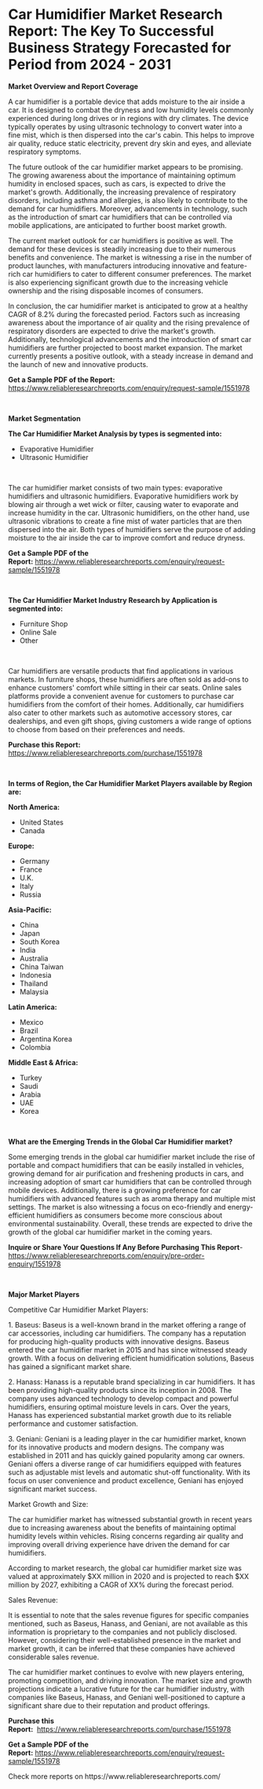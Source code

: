 <p><h1>Car Humidifier Market Research Report: The Key To Successful Business Strategy Forecasted for Period from 2024 - 2031</h1></p><p><strong>Market Overview and Report Coverage</strong></p>
<p><p>A car humidifier is a portable device that adds moisture to the air inside a car. It is designed to combat the dryness and low humidity levels commonly experienced during long drives or in regions with dry climates. The device typically operates by using ultrasonic technology to convert water into a fine mist, which is then dispersed into the car's cabin. This helps to improve air quality, reduce static electricity, prevent dry skin and eyes, and alleviate respiratory symptoms.</p><p>The future outlook of the car humidifier market appears to be promising. The growing awareness about the importance of maintaining optimum humidity in enclosed spaces, such as cars, is expected to drive the market's growth. Additionally, the increasing prevalence of respiratory disorders, including asthma and allergies, is also likely to contribute to the demand for car humidifiers. Moreover, advancements in technology, such as the introduction of smart car humidifiers that can be controlled via mobile applications, are anticipated to further boost market growth.</p><p>The current market outlook for car humidifiers is positive as well. The demand for these devices is steadily increasing due to their numerous benefits and convenience. The market is witnessing a rise in the number of product launches, with manufacturers introducing innovative and feature-rich car humidifiers to cater to different consumer preferences. The market is also experiencing significant growth due to the increasing vehicle ownership and the rising disposable incomes of consumers.</p><p>In conclusion, the car humidifier market is anticipated to grow at a healthy CAGR of 8.2% during the forecasted period. Factors such as increasing awareness about the importance of air quality and the rising prevalence of respiratory disorders are expected to drive the market's growth. Additionally, technological advancements and the introduction of smart car humidifiers are further projected to boost market expansion. The market currently presents a positive outlook, with a steady increase in demand and the launch of new and innovative products.</p></p>
<p><strong>Get a Sample PDF of the Report:</strong> <a href="https://www.reliableresearchreports.com/enquiry/request-sample/1551978">https://www.reliableresearchreports.com/enquiry/request-sample/1551978</a></p>
<p>&nbsp;</p>
<p><strong>Market Segmentation</strong></p>
<p><strong>The Car Humidifier Market Analysis by types is segmented into:</strong></p>
<p><ul><li>Evaporative Humidifier</li><li>Ultrasonic Humidifier</li></ul></p>
<p>&nbsp;</p>
<p><p>The car humidifier market consists of two main types: evaporative humidifiers and ultrasonic humidifiers. Evaporative humidifiers work by blowing air through a wet wick or filter, causing water to evaporate and increase humidity in the car. Ultrasonic humidifiers, on the other hand, use ultrasonic vibrations to create a fine mist of water particles that are then dispersed into the air. Both types of humidifiers serve the purpose of adding moisture to the air inside the car to improve comfort and reduce dryness.</p></p>
<p><strong>Get a Sample PDF of the Report:</strong>&nbsp;<a href="https://www.reliableresearchreports.com/enquiry/request-sample/1551978">https://www.reliableresearchreports.com/enquiry/request-sample/1551978</a></p>
<p>&nbsp;</p>
<p><strong>The Car Humidifier Market Industry Research by Application is segmented into:</strong></p>
<p><ul><li>Furniture Shop</li><li>Online Sale</li><li>Other</li></ul></p>
<p>&nbsp;</p>
<p><p>Car humidifiers are versatile products that find applications in various markets. In furniture shops, these humidifiers are often sold as add-ons to enhance customers' comfort while sitting in their car seats. Online sales platforms provide a convenient avenue for customers to purchase car humidifiers from the comfort of their homes. Additionally, car humidifiers also cater to other markets such as automotive accessory stores, car dealerships, and even gift shops, giving customers a wide range of options to choose from based on their preferences and needs.</p></p>
<p><strong>Purchase this Report:</strong>&nbsp; <a href="https://www.reliableresearchreports.com/purchase/1551978">https://www.reliableresearchreports.com/purchase/1551978</a></p>
<p>&nbsp;</p>
<p><strong>In terms of Region, the Car Humidifier Market Players available by Region are:</strong></p>
<p>
    <p> <strong> North America: </strong>
        <ul>
            <li>United States</li>
            <li>Canada</li>
        </ul>
        </p> 
    <p> <strong> Europe: </strong>
        <ul>
            <li>Germany</li>
            <li>France</li>
            <li>U.K.</li>
            <li>Italy</li>
            <li>Russia</li>
        </ul>
        </p> 
    <p> <strong> Asia-Pacific: </strong>
        <ul>
            <li>China</li>
            <li>Japan</li>
            <li>South Korea</li>
            <li>India</li>
            <li>Australia</li>
            <li>China Taiwan</li>
            <li>Indonesia</li>
            <li>Thailand</li>
            <li>Malaysia</li>
        </ul>
        </p> 
    <p> <strong> Latin America: </strong>
        <ul>
            <li>Mexico</li>
            <li>Brazil</li>
            <li>Argentina Korea</li>
            <li>Colombia</li>
        </ul>
        </p> 
    <p> <strong> Middle East & Africa: </strong>
        <ul>
            <li>Turkey</li>
            <li>Saudi</li>
            <li>Arabia</li>
            <li>UAE</li>
            <li>Korea</li>
        </ul>
    </p>
    </p>
<p>&nbsp;</p>
<p><strong>What are the Emerging Trends in the Global Car Humidifier market?</strong></p>
<p><p>Some emerging trends in the global car humidifier market include the rise of portable and compact humidifiers that can be easily installed in vehicles, growing demand for air purification and freshening products in cars, and increasing adoption of smart car humidifiers that can be controlled through mobile devices. Additionally, there is a growing preference for car humidifiers with advanced features such as aroma therapy and multiple mist settings. The market is also witnessing a focus on eco-friendly and energy-efficient humidifiers as consumers become more conscious about environmental sustainability. Overall, these trends are expected to drive the growth of the global car humidifier market in the coming years.</p></p>
<p><strong>Inquire or Share Your Questions If Any Before Purchasing This Report</strong>- <a href="https://www.reliableresearchreports.com/enquiry/pre-order-enquiry/1551978">https://www.reliableresearchreports.com/enquiry/pre-order-enquiry/1551978</a></p>
<p>&nbsp;</p>
<p><strong>Major Market Players</strong></p>
<p><p>Competitive Car Humidifier Market Players:</p><p>1. Baseus: Baseus is a well-known brand in the market offering a range of car accessories, including car humidifiers. The company has a reputation for producing high-quality products with innovative designs. Baseus entered the car humidifier market in 2015 and has since witnessed steady growth. With a focus on delivering efficient humidification solutions, Baseus has gained a significant market share.</p><p>2. Hanass: Hanass is a reputable brand specializing in car humidifiers. It has been providing high-quality products since its inception in 2008. The company uses advanced technology to develop compact and powerful humidifiers, ensuring optimal moisture levels in cars. Over the years, Hanass has experienced substantial market growth due to its reliable performance and customer satisfaction.</p><p>3. Geniani: Geniani is a leading player in the car humidifier market, known for its innovative products and modern designs. The company was established in 2011 and has quickly gained popularity among car owners. Geniani offers a diverse range of car humidifiers equipped with features such as adjustable mist levels and automatic shut-off functionality. With its focus on user convenience and product excellence, Geniani has enjoyed significant market success.</p><p>Market Growth and Size:</p><p>The car humidifier market has witnessed substantial growth in recent years due to increasing awareness about the benefits of maintaining optimal humidity levels within vehicles. Rising concerns regarding air quality and improving overall driving experience have driven the demand for car humidifiers.</p><p>According to market research, the global car humidifier market size was valued at approximately $XX million in 2020 and is projected to reach $XX million by 2027, exhibiting a CAGR of XX% during the forecast period.</p><p>Sales Revenue:</p><p>It is essential to note that the sales revenue figures for specific companies mentioned, such as Baseus, Hanass, and Geniani, are not available as this information is proprietary to the companies and not publicly disclosed. However, considering their well-established presence in the market and market growth, it can be inferred that these companies have achieved considerable sales revenue.</p><p>The car humidifier market continues to evolve with new players entering, promoting competition, and driving innovation. The market size and growth projections indicate a lucrative future for the car humidifier industry, with companies like Baseus, Hanass, and Geniani well-positioned to capture a significant share due to their reputation and product offerings.</p></p>
<p><strong>Purchase this Report:</strong>&nbsp;&nbsp;<a href="https://www.reliableresearchreports.com/purchase/1551978">https://www.reliableresearchreports.com/purchase/1551978</a></p>
<p></p>
<p><strong>Get a Sample PDF of the Report:</strong>&nbsp;<a href="https://www.reliableresearchreports.com/enquiry/request-sample/1551978">https://www.reliableresearchreports.com/enquiry/request-sample/1551978</a></p>
<p>Check more reports on https://www.reliableresearchreports.com/</p>
